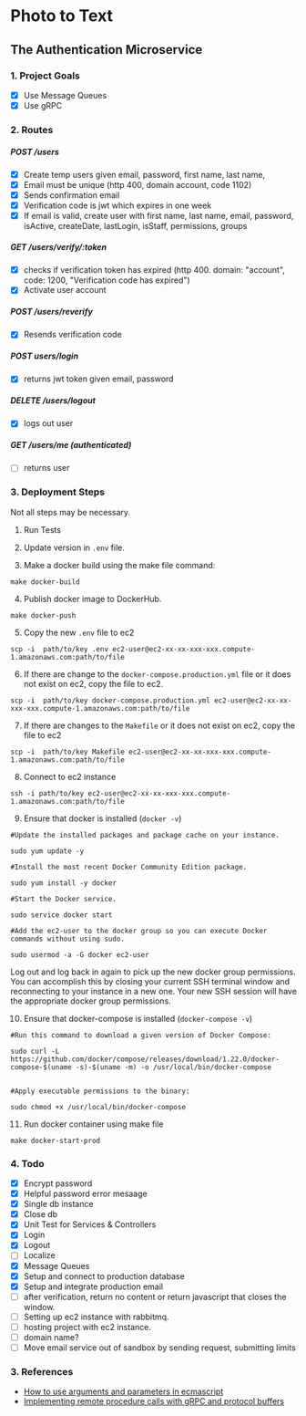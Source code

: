 # Photo to Text
## The Authentication Microservice

### 1. Project Goals

- [x] Use Message Queues 
- [x] Use gRPC

### 2. Routes

##### POST /users

- [x] Create temp users given email, password, first name, last name, 
- [x] Email must be unique (http 400, domain account, code 1102)
- [x] Sends confirmation email
- [x] Verification code is jwt which expires in one week
- [x] If email is valid, create user with first name, last name, email, password, isActive, createDate, lastLogin, isStaff, permissions, groups

##### GET /users/verify/:token

- [x] checks if verification token has expired (http 400. domain: "account", code: 1200, "Verification code has expired")
- [x] Activate user account

##### POST /users/reverify

- [x] Resends verification code

##### POST users/login

- [x] returns jwt token given email, password

##### DELETE /users/logout

- [x] logs out user

##### GET /users/me (authenticated)

- [ ] returns user

### 3. Deployment Steps

Not all steps may be necessary.

1. Run Tests

2. Update version in `.env` file.

3. Make a docker build using the make file command:

```
make docker-build
```

4. Publish docker image to DockerHub.

```
make docker-push
```

5. Copy the new `.env` file to ec2

```
scp -i  path/to/key .env ec2-user@ec2-xx-xx-xxx-xxx.compute-1.amazonaws.com:path/to/file
```

6. If there are change to the `docker-compose.production.yml` file or it does not exist on ec2, copy the file to ec2.

```
scp -i  path/to/key docker-compose.production.yml ec2-user@ec2-xx-xx-xxx-xxx.compute-1.amazonaws.com:path/to/file
```

7. If there are changes to the `Makefile` or it does not exist on ec2, copy the file to ec2

```
scp -i  path/to/key Makefile ec2-user@ec2-xx-xx-xxx-xxx.compute-1.amazonaws.com:path/to/file
```

8. Connect to ec2 instance

```
ssh -i path/to/key ec2-user@ec2-xx-xx-xxx-xxx.compute-1.amazonaws.com:path/to/file
```

9. Ensure that docker is installed (`docker -v`)

```
#Update the installed packages and package cache on your instance.

sudo yum update -y

#Install the most recent Docker Community Edition package.

sudo yum install -y docker

#Start the Docker service.

sudo service docker start

#Add the ec2-user to the docker group so you can execute Docker commands without using sudo.

sudo usermod -a -G docker ec2-user
```

Log out and log back in again to pick up the new docker group permissions. You can accomplish this by closing your current SSH terminal window and reconnecting to your instance in a new one. Your new SSH session will have the appropriate docker group permissions.


10. Ensure that docker-compose is installed (`docker-compose -v`)

```
#Run this command to download a given version of Docker Compose:

sudo curl -L https://github.com/docker/compose/releases/download/1.22.0/docker-compose-$(uname -s)-$(uname -m) -o /usr/local/bin/docker-compose


#Apply executable permissions to the binary:

sudo chmod +x /usr/local/bin/docker-compose

```

11. Run docker container using make file

```
make docker-start-prod
```

### 4. Todo

- [x] Encrypt password
- [x] Helpful password error mesaage
- [x] Single db instance
- [x] Close db
- [x] Unit Test for Services & Controllers
- [x] Login
- [x] Logout
- [ ] Localize
- [x] Message Queues
- [x] Setup and connect to production database
- [x] Setup and integrate production email
- [ ] after verification, return no content or return javascript that closes the window.
- [ ] Setting up ec2 instance with rabbitmq.
- [ ] hosting project with ec2 instance.
- [ ] domain name? 
- [ ] Move email service out of sandbox by sending request, submitting limits

### 3. References

- [How to use arguments and parameters in ecmascript](https://www.smashingmagazine.com/2016/07/how-to-use-arguments-and-parameters-in-ecmascript-6/)
- [Implementing remote procedure calls with gRPC and protocol buffers](https://scotch.io/tutorials/implementing-remote-procedure-calls-with-grpc-and-protocol-buffers)
